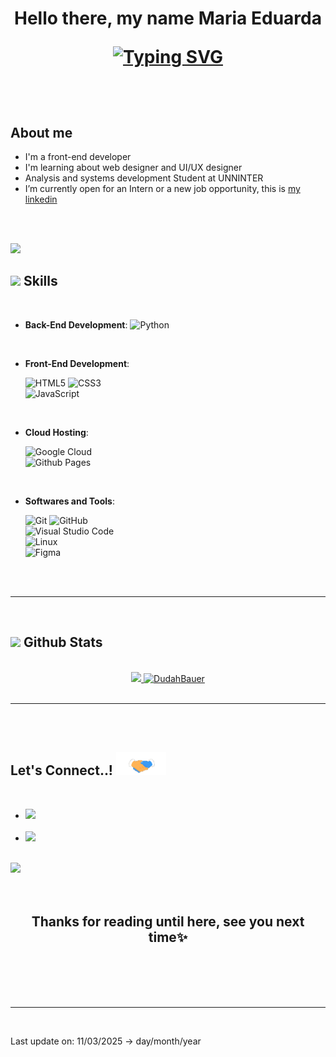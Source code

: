 <h1 align="center"><b>Hello there, my name Maria Eduarda</b>

<p align="center">
<a href="https://git.io/typing-svg"><img src="https://readme-typing-svg.herokuapp.com/demo/?font=comic+sans+ms&color=F792F1&lines=Hey%2C+my+name+is+Maria+Eduarda!!;I+turn+chocolate+into+code;Powered+by+snacks.;Coding+like+a+girl." alt="Typing SVG" /></a>
</p>

<br>

## **About me**

- I'm a front-end developer
- I'm learning about web designer and UI/UX designer
- Analysis and systems development Student at UNNINTER
- I’m currently open for an Intern or a new job opportunity, this is [my linkedin](https://www.linkedin.com/in/maria-eduarda-vicente-bauer-55664230a/)

<br><br>

<img src="https://user-images.githubusercontent.com/73097560/115834477-dbab4500-a447-11eb-908a-139a6edaec5c.gif"><br>

## <img src="https://media2.giphy.com/media/QssGEmpkyEOhBCb7e1/giphy.gif?cid=ecf05e47a0n3gi1bfqntqmob8g9aid1oyj2wr3ds3mg700bl&rid=giphy.gif" width="25"> <b>Skills</b>

<br>

<p align="center">

- **Back-End Development**:
  ![Python](https://img.shields.io/badge/Python%20-%2314354C.svg?style=for-the-badge&logo=python&logoColor=white)

<br>

- **Front-End Development**:

  ![HTML5](https://img.shields.io/badge/HTML5%20-%23E34F26.svg?style=for-the-badge&logo=html5&logoColor=white)
  ![CSS3](https://img.shields.io/badge/CSS%20-%231572B6.svg?style=for-the-badge&logo=css3&logoColor=white)
  <br>
  ![JavaScript](https://img.shields.io/badge/javascript-%23323330.svg?style=for-the-badge&logo=javascript&logoColor=%23F7DF1E)
  <br>

<br>

- **Cloud Hosting**:

  ![Google Cloud](https://img.shields.io/badge/GoogleCloud-%234285F4.svg?style=for-the-badge&logo=google-cloud&logoColor=white)
  <br>
  ![Github Pages](https://img.shields.io/badge/GitHub%20Pages-%23327FC7.svg?style=for-the-badge&logo=github&logoColor=white)

<br>

- **Softwares and Tools**:

  ![Git](https://img.shields.io/badge/git-%23F05033.svg?style=for-the-badge&logo=git&logoColor=white)
  ![GitHub](https://img.shields.io/badge/github-%23121011.svg?style=for-the-badge&logo=github&logoColor=white)
  <br>
  ![Visual Studio Code](https://img.shields.io/badge/Visual%20Studio%20Code-0078d7.svg?style=for-the-badge&logo=visual-studio-code&logoColor=white)
  <br>
  ![Linux](https://img.shields.io/badge/Linux-FCC624?style=for-the-badge&logo=linux&logoColor=black)
  <br>
  ![Figma](https://img.shields.io/badge/figma-%23F24E1E.svg?style=for-the-badge&logo=figma&logoColor=white)
  <br>

</p>

<br>
<br>

---

<br>

## <img src="https://media.giphy.com/media/iY8CRBdQXODJSCERIr/giphy.gif" width="35"> <b>Github Stats</b>

<br>

<div align="center">

<a href="https://github.com/DudahBauer/">
  <img src="https://github-readme-stats.vercel.app/api?username=DudahBauer&include_all_commits=true&count_private=true&show_icons=true&line_height=20&title_color=7A7ADB&icon_color=2234AE&text_color=D3D3D3&bg_color=0,000000,130F40" width="450" />
  <img src="https://github-readme-stats.vercel.app/api/top-langs?username=DudahBauer&show_icons=true&locale=en&layout=compact&line_height=20&title_color=7A7ADB&icon_color=2234AE&text_color=D3D3D3&bg_color=0,000000,130F40" width="375" alt="DudahBauer"/>
</a>
<br>
<br>
</div>

---

<br>
<br>

## <b>Let's Connect..!</b> <img src="https://github.com/0xAbdulKhalid/0xAbdulKhalid/raw/main/assets/mdImages/handshake.gif" width="80">

<br>
<div align='left'>

<ul>

<li>
<a href="https://www.linkedin.com/in/maria-eduarda-vicente-bauer-55664230a/" target="_blank">
<img src="https://img.shields.io/badge/LinkedIn-Maria%20Eduarda-blue?style=for-the-badge&logo=linkedin&logoColor=white"/>
</a>
</li>

<br>

<li>
<a href="mailto:dev.mevbauer@gmail.com" target="_blank">
<img src="https://img.shields.io/badge/Gmail-Maria%20Eduarda-%23EA4335.svg?style=for-the-badge&logo=gmail&logoColor=white" />
</a>
</li>

</ul>
</div>

<br>
<img src="https://user-images.githubusercontent.com/73097560/115834477-dbab4500-a447-11eb-908a-139a6edaec5c.gif">
<br>
<br>
<br>

<div align='center'>

## <b>Thanks for reading until here, see you next time✨</b>

</div>
<br>
<br>
<br>
<br>

---

<br>

Last update on: 11/03/2025 -> day/month/year
